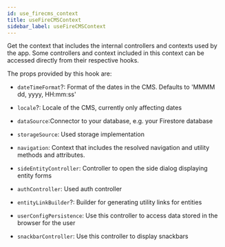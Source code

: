 ```yaml
---
id: use_firecms_context
title: useFireCMSContext
sidebar_label: useFireCMSContext
---
```


Get the context that includes the internal controllers and contexts used by the app.
Some controllers and context included in this context can be accessed
directly from their respective hooks.

The props provided by this hook are:

* `dateTimeFormat`?: Format of the dates in the CMS.
  Defaults to 'MMMM dd, yyyy, HH:mm:ss'

* `locale`?: Locale of the CMS, currently only affecting dates

* `dataSource`:Connector to your database, e.g. your Firestore database

* `storageSource`: Used storage implementation

* `navigation`: Context that includes the resolved navigation and utility methods and
  attributes.

* `sideEntityController`: Controller to open the side dialog displaying entity forms

* `authController`: Used auth controller

* `entityLinkBuilder`?: Builder for generating utility links for entities

* `userConfigPersistence`: Use this controller to access data stored in the browser for the user

* `snackbarController`: Use this controller to display snackbars
